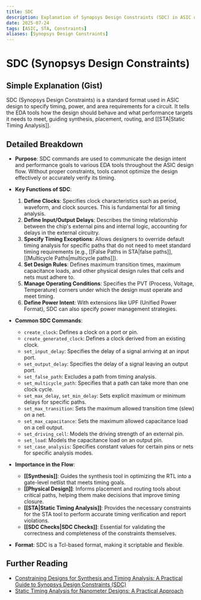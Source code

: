 ```yaml
---
title: SDC
description: Explanation of Synopsys Design Constraints (SDC) in ASIC design.
date: 2025-07-24
tags: [ASIC, STA, Constraints]
aliases: [Synopsys Design Constraints]
---
```


# SDC (Synopsys Design Constraints)

## Simple Explanation (Gist)
SDC (Synopsys Design Constraints) is a standard format used in ASIC design to specify timing, power, and area requirements for a circuit. It tells the EDA tools how the design should behave and what performance targets it needs to meet, guiding synthesis, placement, routing, and [[STA|Static Timing Analysis]].

## Detailed Breakdown

*   **Purpose**: SDC commands are used to communicate the design intent and performance goals to various EDA tools throughout the ASIC design flow. Without proper constraints, tools cannot optimize the design effectively or accurately verify its timing.

*   **Key Functions of SDC**:
    1.  **Define Clocks**: Specifies clock characteristics such as period, waveform, and clock sources. This is fundamental for all timing analysis.
    2.  **Define Input/Output Delays**: Describes the timing relationship between the chip's external pins and internal logic, accounting for delays in the external circuitry.
    3.  **Specify Timing Exceptions**: Allows designers to override default timing analysis for specific paths that do not need to meet standard timing requirements (e.g., [[False Paths in STA|false paths]], [[Multicycle Paths|multicycle paths]]).
    4.  **Set Design Rules**: Defines maximum transition times, maximum capacitance loads, and other physical design rules that cells and nets must adhere to.
    5.  **Manage Operating Conditions**: Specifies the PVT (Process, Voltage, Temperature) corners under which the design must operate and meet timing.
    6.  **Define Power Intent**: With extensions like UPF (Unified Power Format), SDC can also specify power management strategies.

*   **Common SDC Commands**:
    *   `create_clock`: Defines a clock on a port or pin.
    *   `create_generated_clock`: Defines a clock derived from an existing clock.
    *   `set_input_delay`: Specifies the delay of a signal arriving at an input port.
    *   `set_output_delay`: Specifies the delay of a signal leaving an output port.
    *   `set_false_path`: Excludes a path from timing analysis.
    *   `set_multicycle_path`: Specifies that a path can take more than one clock cycle.
    *   `set_max_delay`, `set_min_delay`: Sets explicit maximum or minimum delays for specific paths.
    *   `set_max_transition`: Sets the maximum allowed transition time (slew) on a net.
    *   `set_max_capacitance`: Sets the maximum allowed capacitance load on a cell output.
    *   `set_driving_cell`: Models the driving strength of an external pin.
    *   `set_load`: Models the capacitance load on an output pin.
    *   `set_case_analysis`: Specifies constant values for certain pins or nets for specific analysis modes.

*   **Importance in the Flow**:
    *   **[[Synthesis]]**: Guides the synthesis tool in optimizing the RTL into a gate-level netlist that meets timing goals.
    *   **[[Physical Design]]**: Informs placement and routing tools about critical paths, helping them make decisions that improve timing closure.
    *   **[[STA|Static Timing Analysis]]**: Provides the necessary constraints for the STA tool to perform accurate timing verification and report violations.
    *   **[[SDC Checks|SDC Checks]]**: Essential for validating the correctness and completeness of the constraints themselves.

*   **Format**: SDC is a Tcl-based format, making it scriptable and flexible.

## Further Reading

*   [Constraining Designs for Synthesis and Timing Analysis: A Practical Guide to Synopsys Design Constraints (SDC)](https://www.amazon.com/Constraining-Designs-Synthesis-Timing-Analysis/dp/1461404990)
*   [Static Timing Analysis for Nanometer Designs: A Practical Approach](https://www.amazon.com/Static-Timing-Analysis-Nanometer-Designs-J-Bhasker/dp/0387719257)